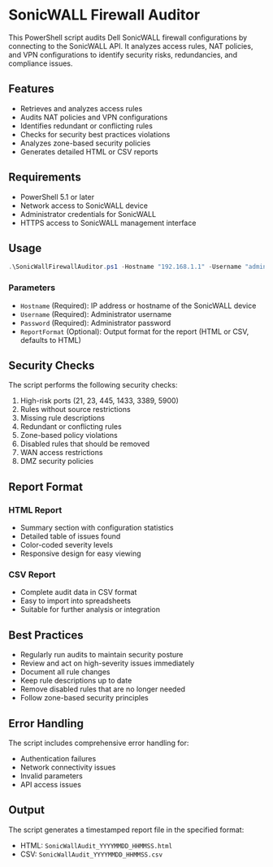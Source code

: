 # SonicWALL Firewall Auditor

This PowerShell script audits Dell SonicWALL firewall configurations by connecting to the SonicWALL API. It analyzes access rules, NAT policies, and VPN configurations to identify security risks, redundancies, and compliance issues.

## Features

- Retrieves and analyzes access rules
- Audits NAT policies and VPN configurations
- Identifies redundant or conflicting rules
- Checks for security best practices violations
- Analyzes zone-based security policies
- Generates detailed HTML or CSV reports

## Requirements

- PowerShell 5.1 or later
- Network access to SonicWALL device
- Administrator credentials for SonicWALL
- HTTPS access to SonicWALL management interface

## Usage

```powershell
.\SonicWallFirewallAuditor.ps1 -Hostname "192.168.1.1" -Username "admin" -Password "password" -ReportFormat "HTML"
```

### Parameters

- `Hostname` (Required): IP address or hostname of the SonicWALL device
- `Username` (Required): Administrator username
- `Password` (Required): Administrator password
- `ReportFormat` (Optional): Output format for the report (HTML or CSV, defaults to HTML)

## Security Checks

The script performs the following security checks:

1. High-risk ports (21, 23, 445, 1433, 3389, 5900)
2. Rules without source restrictions
3. Missing rule descriptions
4. Redundant or conflicting rules
5. Zone-based policy violations
6. Disabled rules that should be removed
7. WAN access restrictions
8. DMZ security policies

## Report Format

### HTML Report
- Summary section with configuration statistics
- Detailed table of issues found
- Color-coded severity levels
- Responsive design for easy viewing

### CSV Report
- Complete audit data in CSV format
- Easy to import into spreadsheets
- Suitable for further analysis or integration

## Best Practices

- Regularly run audits to maintain security posture
- Review and act on high-severity issues immediately
- Document all rule changes
- Keep rule descriptions up to date
- Remove disabled rules that are no longer needed
- Follow zone-based security principles

## Error Handling

The script includes comprehensive error handling for:
- Authentication failures
- Network connectivity issues
- Invalid parameters
- API access issues

## Output

The script generates a timestamped report file in the specified format:
- HTML: `SonicWallAudit_YYYYMMDD_HHMMSS.html`
- CSV: `SonicWallAudit_YYYYMMDD_HHMMSS.csv`
